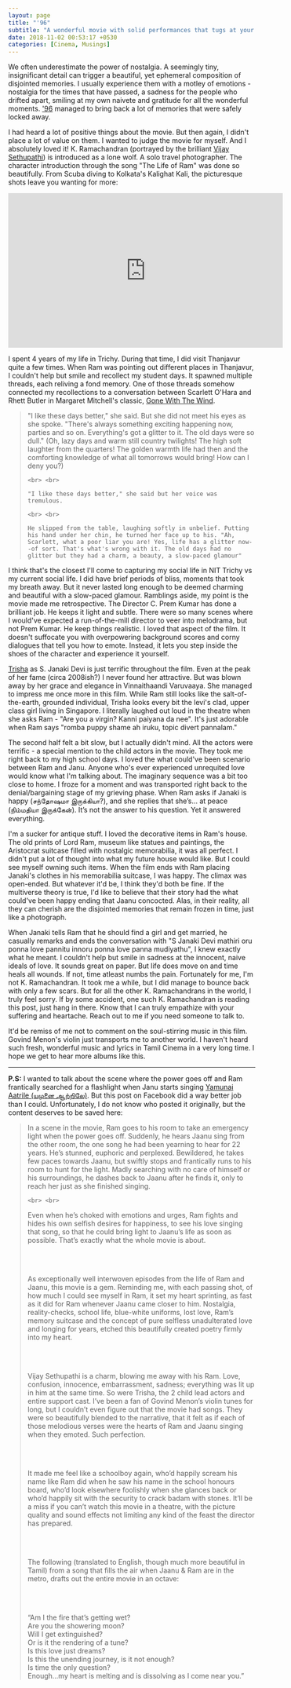 ```yaml
---
layout: page
title: "'96"
subtitle: "A wonderful movie with solid performances that tugs at your heart strings"
date: 2018-11-02 00:53:17 +0530
categories: [Cinema, Musings]
---
```


We often underestimate the power of nostalgia. A seemingly tiny, insignificant detail can trigger a beautiful, yet ephemeral composition of disjointed memories. I usually experience them with a motley of emotions - nostalgia for the times that have passed, a sadness for the people who drifted apart, smiling at my own naivete and gratitude for all the wonderful moments. ['96](https://en.wikipedia.org/wiki/96_(film)) managed to bring back a lot of memories that were safely locked away. 

I had heard a lot of positive things about the movie. But then again, I didn't place a lot of value on them. I wanted to judge the movie for myself. And I absolutely loved it! K. Ramachandran (portrayed by the brilliant [Vijay Sethupathi](https://en.wikipedia.org/wiki/Vijay_Sethupathi)) is introduced as a lone wolf. A solo travel photographer. The character introduction through the song "The Life of Ram" was done so beautifully. From Scuba diving to Kolkata's Kalighat Kali, the picturesque shots leave you wanting for more:    

<center>
<iframe width="560" height="315" src="https://www.youtube.com/embed/6LD30ChPsSs" frameborder="0" allow="accelerometer; autoplay; encrypted-media; gyroscope; picture-in-picture" allowfullscreen></iframe>
</center>

I spent 4 years of my life in Trichy. During that time, I did visit Thanjavur quite a few times. When Ram was pointing out different places in Thanjavur, I couldn't help but smile and recollect my student days. It spawned multiple threads, each reliving a fond memory. One of those threads somehow connected my recollections to a conversation between Scarlett O'Hara and Rhett Butler in Margaret Mitchell's classic, [Gone With The Wind](https://en.wikipedia.org/wiki/Gone_with_the_Wind_(novel)).  

<blockquote>
    "I like these days better," she said. But she did not meet his eyes as she spoke. "There's always something exciting happening now, parties and so on. Everything's got a glitter to it. The old days were so dull." (Oh, lazy days and warm still country twilights! The high soft laughter from the quarters! The golden warmth life had then and the comforting knowledge of what all  tomorrows would bring! How can I deny you?) 
    
    <br> <br>
    
    "I like these days better," she said but her voice was tremulous. 
     
    <br> <br>
    
    He slipped from the table, laughing softly in unbelief. Putting his hand under her chin, he turned her face up to his. "Ah, Scarlett, what a poor liar you are! Yes, life has a glitter now--of sort. That's what's wrong with it. The old days had no glitter but they had a charm, a beauty, a slow-paced glamour"
</blockquote> 

I think that's the closest I'll come to capturing my social life in NIT Trichy vs my current social life. I did have brief periods of bliss, moments that took my breath away. But it never lasted long enough to be deemed charming and beautiful with a slow-paced glamour. Ramblings aside, my point is the movie made me retrospective. The Director C. Prem Kumar has done a brilliant job. He keeps it light and subtle. There were so many scenes where I would've expected a run-of-the-mill director to veer into melodrama, but not Prem Kumar. He keep things realistic. I loved that aspect of the film. It doesn't suffocate you with overpowering background scores and corny dialogues that tell you how to emote. Instead, it lets you step inside the shoes of the character and experience it yourself. 

[Trisha](https://en.wikipedia.org/wiki/Trisha_(actress)) as S. Janaki Devi is just terrific throughout the film. Even at the peak of her fame (circa 2008ish?) I never found her attractive. But was blown away by her grace and elegance in Vinnaithaandi Varuvaaya. She managed to impress me once more in this film. While Ram still looks like the salt-of-the-earth, grounded individual, Trisha looks every bit the levi's clad, upper class girl living in Singapore. I literally laughed out loud in the theatre when she asks Ram - "Are you a virgin? Kanni paiyana da nee". It's just adorable when Ram says "romba puppy shame ah iruku, topic divert pannalam."  

The second half felt a bit slow, but I actually didn't mind. All the actors were terrific - a special mention to the child actors in the movie. They took me right back to my high school days. I loved the what could've been scenario between Ram and Janu. Anyone who's ever experienced unrequited love would know what I'm talking about. The imaginary sequence was a bit too close to home. I froze for a moment and was transported right back to the denial/bargaining stage of my grieving phase. When Ram asks if Janaki is happy (சந்தோஷமா இருக்கியா?), and she replies that she’s… at peace (நிம்மதியா இருக்கேன்). It’s not the answer to his question. Yet it answered everything. 

I'm a sucker for antique stuff. I loved the decorative items in Ram's house. The old prints of Lord Ram, museum like statues and paintings, the Aristocrat suitcase filled with nostalgic memorabilia, it was all perfect. I didn't put a lot of thought into what my future house would like. But I could see myself owning such items. When the film ends with Ram placing Janaki's clothes in his memorabilia suitcase, I was happy. The climax was open-ended. But whatever it'd be, I think they'd both be fine. If the multiverse theory is true, I'd like to believe that their story had the what could've been happy ending that Jaanu concocted. Alas, in their reality, all they can cherish are the disjointed memories that remain frozen in time, just like a photograph.

When Janaki tells Ram that he should find a girl and get married, he casually remarks and ends the conversation with "S Janaki Devi mathiri oru ponna love pannitu innoru ponna love panna mudiyathu", I knew exactly what he meant. I couldn't help but smile in sadness at the innocent, naive ideals of love. It sounds great on paper. But life does move on and time heals all wounds. If not, time atleast numbs the pain. Fortunately for me, I'm not K. Ramachandran. It took me a while, but I did manage to bounce back with only a few scars. But for all the other K. Ramachandrans in the world, I truly feel sorry. If by some accident, one such K. Ramachandran is reading this post, just hang in there. Know that I can truly empathize with your suffering and heartache. Reach out to me if you need someone to talk to.

It'd be remiss of me not to comment on the soul-stirring music in this film. Govind Menon's violin just transports me to another world. I haven't heard such fresh, wonderful music and lyrics in Tamil Cinema in a very long time. I hope we get to hear more albums like this. 

<!-- ----------------------------------------------------------------------------------------------------------------- -->
<hr class="major" />

**P.S:** I wanted to talk about the scene where the power goes off and Ram frantically searched for a flashlight when Janu starts singing [Yamunai Aatrile (யமுனை ஆற்றிலே)](https://www.youtube.com/watch?v=KV8Wpnpm_lg). But this post on Facebook did a way better job than I could. Unfortunately, I do not know who posted it originally, but the content deserves to be saved here:

<blockquote>
    In a scene in the movie, Ram goes to his room to take an emergency light when the power goes off. Suddenly, he hears Jaanu sing from the other room, the one song he had been yearning to hear for 22 years. He’s stunned, euphoric and perplexed. Bewildered, he takes few paces towards Jaanu, but swiftly stops and frantically runs to his room to hunt for the light. Madly searching with no care of himself or his surroundings, he dashes back to Jaanu after he finds it, only to reach her just as she finished singing.
    
    <br> <br>

Even when he’s choked with emotions and urges, Ram fights and hides his own selfish desires for happiness, to see his love singing that song, so that he could bring light to Jaanu’s life as soon as possible. That’s exactly what the whole movie is about.
 
<br> <br>

As exceptionally well interwoven episodes from the life of Ram and Jaanu, this movie is a gem. Reminding me, with each passing shot, of how much I could see myself in Ram, it set my heart sprinting, as fast as it did for Ram whenever Jaanu came closer to him. Nostalgia, reality-checks, school life, blue-white uniforms, lost love, Ram’s memory suitcase and the concept of pure selfless unadulterated love and longing for years, etched this beautifully created poetry firmly into my heart.

<br> <br>

Vijay Sethupathi is a charm, blowing me away with his Ram. Love, confusion, innocence, embarrassment, sadness; everything was lit up in him at the same time. So were Trisha, the 2 child lead actors and entire support cast. I’ve been a fan of Govind Menon’s violin tunes for long, but I couldn’t even figure out that the movie had songs. They were so beautifully blended to the narrative, that it felt as if each of those melodious verses were the hearts of Ram and Jaanu singing when they emoted. Such perfection.

<br> <br>

It made me feel like a schoolboy again, who’d happily scream his name like Ram did when he saw his name in the school honours board, who’d look elsewhere foolishly when she glances back or who’d happily sit with the security to crack badam with stones. It’ll be a miss if you can’t watch this movie in a theatre, with the picture quality and sound effects not limiting any kind of the feast the director has prepared.

<br> <br>

The following (translated to English, though much more beautiful in Tamil) from a song that fills the air when Jaanu & Ram are in the metro, drafts out the entire movie in an octave:

<br> <br>

“Am I the fire that’s getting wet? <br>
Are you the showering moon? <br>
Will I get extinguished? <br>
Or is it the rendering of a tune? <br>
Is this love just dreams? <br>
Is this the unending journey, is it not enough? <br>
Is time the only question? <br>
Enough…my heart is melting and is dissolving as I come near you.” <br>

</blockquote>